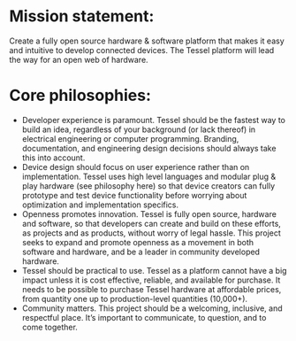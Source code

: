 # Mission statement:
Create a fully open source hardware & software platform that makes it easy and intuitive to develop connected devices. The Tessel platform will lead the way for an open web of hardware.

# Core philosophies:
* Developer experience is paramount. Tessel should be the fastest way to build an idea, regardless of your background (or lack thereof) in electrical engineering or computer programming. Branding, documentation, and engineering design decisions should always take this into account.
* Device design should focus on user experience rather than on implementation. Tessel uses high level languages and modular plug & play hardware (see philosophy here) so that device creators can fully prototype and test device functionality before worrying about optimization and implementation specifics.
* Openness promotes innovation. Tessel is fully open source, hardware and software, so that developers can create and build on these efforts, as projects and as products, without worry of legal hassle. This project seeks to expand and promote openness as a movement in both software and hardware, and be a leader in community developed hardware.
* Tessel should be practical to use. Tessel as a platform cannot have  a big impact unless it is cost effective, reliable, and available for purchase. It needs to be possible to purchase Tessel hardware at affordable prices, from quantity one up to production-level quantities (10,000+).
* Community matters. This project should be a welcoming, inclusive, and respectful place. It’s important to communicate, to question, and to come together.
